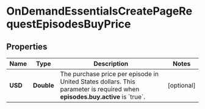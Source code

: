 

# OnDemandEssentialsCreatePageRequestEpisodesBuyPrice


## Properties

| Name | Type | Description | Notes |
|------------ | ------------- | ------------- | -------------|
|**USD** | **Double** | The purchase price per episode in United States dollars. This parameter is required when **episodes.buy.active** is &#x60;true&#x60;. |  [optional] |



